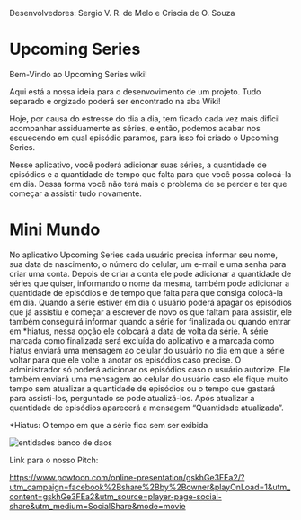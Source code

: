 Desenvolvedores: Sergio V. R. de Melo e Criscia de O. Souza

# Upcoming Series

Bem-Vindo ao Upcoming Series wiki!

Aqui está a nossa ideia para o desenvovimento de um projeto.
Tudo separado e orgizado poderá ser encontrado na aba Wiki!

Hoje, por causa do estresse do dia a dia, tem ficado cada vez mais difícil acompanhar assiduamente as séries, e então, podemos acabar nos esquecendo em qual episódio paramos, para isso foi criado o Upcoming Series.

Nesse aplicativo, você poderá adicionar suas séries, a quantidade de episódios e a quantidade de tempo que falta para que você possa colocá-la em dia. Dessa forma você não terá mais o problema de se perder e ter que começar a assistir tudo novamente.

# Mini Mundo

No aplicativo Upcoming Series cada usuário precisa informar seu nome, sua data de nascimento, o número do celular, um e-mail e uma senha para criar uma conta. Depois de criar a conta ele pode adicionar a quantidade de séries que quiser, informando o nome da mesma, também pode adicionar a quantidade de episódios e de tempo que falta para que consiga colocá-la em dia. Quando a série estiver em dia o usuário poderá apagar os episódios que já assistiu e começar a escrever de novo os que faltam para assistir, ele também conseguirá informar quando a série for finalizada ou quando entrar em *hiatus, nessa opção ele colocará a data de volta da série. A série marcada como finalizada será excluída do aplicativo e a marcada como hiatus enviará uma mensagem ao celular do usuário no dia em que a série voltar para que ele volte a anotar os episódios caso precise. O administrador só poderá adicionar os episódios caso o usuário autorize. Ele também enviará uma mensagem ao celular do usuário caso ele fique muito tempo sem atualizar a quantidade de episódios ou o tempo que gastará para assisti-los, perguntado se pode atualizá-los. Após atualizar a quantidade de episódios aparecerá a mensagem “Quantidade atualizada”.

*Hiatus: O tempo em que a série fica sem ser exibida

![entidades banco de daos](https://cloud.githubusercontent.com/assets/26986888/24823962/c8f3835e-1bda-11e7-8023-04490dc2e92b.png)

Link para o nosso Pitch:

https://www.powtoon.com/online-presentation/gskhGe3FEa2/?utm_campaign=facebook%2Bshare%2Bby%2Bowner&playOnLoad=1&utm_content=gskhGe3FEa2&utm_source=player-page-social-share&utm_medium=SocialShare&mode=movie

